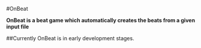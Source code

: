 #OnBeat

**OnBeat is a beat game which automatically creates the beats from a given input file**

##Currently OnBeat is in early development stages.

